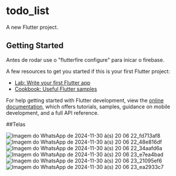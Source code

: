 # todo_list

A new Flutter project.

## Getting Started

Antes de rodar use o "flutterfire configure" para inicar o firebase.

A few resources to get you started if this is your first Flutter project:

- [Lab: Write your first Flutter app](https://docs.flutter.dev/get-started/codelab)
- [Cookbook: Useful Flutter samples](https://docs.flutter.dev/cookbook)

For help getting started with Flutter development, view the
[online documentation](https://docs.flutter.dev/), which offers tutorials,
samples, guidance on mobile development, and a full API reference.

##Telas

![Imagem do WhatsApp de 2024-11-30 à(s) 20 06 22_fd713af8](https://github.com/user-attachments/assets/55048b5b-34ac-44c3-b7ef-e9461919b6d7)
![Imagem do WhatsApp de 2024-11-30 à(s) 20 06 22_48e816df](https://github.com/user-attachments/assets/9014943b-4957-4ae4-b534-dfcf9b791006)
![Imagem do WhatsApp de 2024-11-30 à(s) 20 06 22_34aafd6a](https://github.com/user-attachments/assets/02b625b3-9b26-4387-b8cc-dc8725fbe226)
![Imagem do WhatsApp de 2024-11-30 à(s) 20 06 23_e7ea4bad](https://github.com/user-attachments/assets/1cbb8053-0d74-440d-89bf-4b784035cbb1)
![Imagem do WhatsApp de 2024-11-30 à(s) 20 06 23_21095ef6](https://github.com/user-attachments/assets/6e20d958-e7b0-48fa-9d1c-6869a868df7c)
![Imagem do WhatsApp de 2024-11-30 à(s) 20 06 23_ea2933c7](https://github.com/user-attachments/assets/5525da53-6e44-4a4a-8341-7fa5bb9e17e2)

